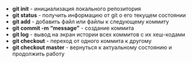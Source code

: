 - **git init** - инициализация локального репозитория
- **git status** - получить информацию от git о его текущем состоянии
- **git add** - добавить файл или файлы к следующему коммиту
- **git commit -m “message”** - создание коммита
- **git log** - вывод на экран истории всех коммитов с их хеш-кодами
- **git checkout** - переход от одного коммита к другому
- **git checkout master** - вернуться к актуальному состоянию и продолжить работу